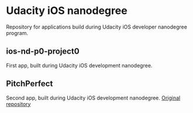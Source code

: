 # Udacity iOS nanodegree
Repository for applications build during Udacity iOS developer nanodegree program.

## ios-nd-p0-project0

First app, built during Udacity iOS development nanodegree.

## PitchPerfect

Second app, built during Udacity iOS development nanodegree. [Original repository](https://github.com/litleleprikon/PitchPerfect)
